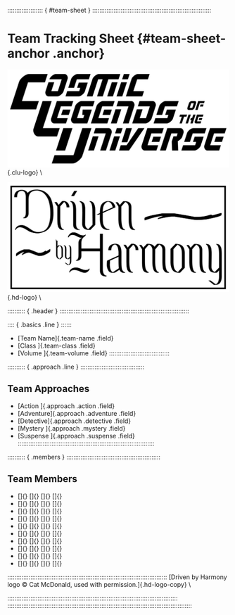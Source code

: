 :::::::::::::::::::: { #team-sheet } :::::::::::::::::::::::::::::::::::::::::::::::::::::::::::::::::::

# Team Tracking Sheet {#team-sheet-anchor .anchor}

![Cosmic Legends of the Universe](art/clu-logo-black-medium.png){.clu-logo} \

![Driven by Harmony](art/harmony_drive/logo-medium.png){.hd-logo} \

:::::::::: { .header } :::::::::::::::::::::::::::::::::::::::::::::::::::::::::::::::::::::::::

:::: { .basics .line } ::::::
- [Team Name]{.team-name   .field}
- [Class    ]{.team-class  .field}
- [Volume   ]{.team-volume .field}
::::::::::::::::::::::::::::::::::

:::::::::: { .approach .line } ::::::::::::::::::::::::::::::::::::

## Team Approaches

- [Action   ]{.approach .action    .field}
- [Adventure]{.approach .adventure .field}
- [Detective]{.approach .detective .field}
- [Mystery  ]{.approach .mystery   .field}
- [Suspense ]{.approach .suspense  .field}
:::::::::::::::::::::::::::::::::::::::::::::::::::::::::::::::::::::::::::::


:::::::::: { .members } :::::::::::::::::::::::::::::::::::::::::::::::::::::

## Team Members

- []{} []{} []{} []{}
- []{} []{} []{} []{}
- []{} []{} []{} []{}
- []{} []{} []{} []{}
- []{} []{} []{} []{}
- []{} []{} []{} []{}
- []{} []{} []{} []{}
- []{} []{} []{} []{}
- []{} []{} []{} []{}
- []{} []{} []{} []{}

::::::::::::::::::::::::::::::::::::::::::::::::::::::::::::::::::::::::::::::::::::::::::
[Driven by Harmony logo &copy; Cat McDonald, used with permission.]{.hd-logo-copy} \

::::::::::::::::::::::::::::::::::::::::::::::::::::::::::::::::::::::::::::::::::::::::::::::::
::::::::::::::::::::::::::::::::::::::::::::::::::::::::::::::::::::::::::::::::::::::::::::::::::::::::
